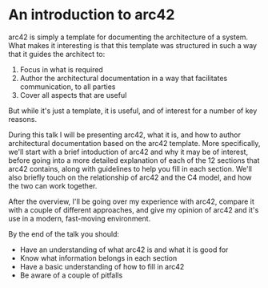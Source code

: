 # An introduction to arc42

arc42 is simply a template for documenting the architecture of a system. What makes it interesting is that this template was structured in such a way that it guides the architect to:

1. Focus in what is required
2. Author the architectural documentation in a way that facilitates communication, to all parties
3. Cover all aspects that are useful

But while it's just a template, it is useful, and of interest for a number of key reasons.

During this talk I will be presenting arc42, what it is, and how to author architectural documentation based on the arc42 template. More specifically, we'll start with a brief intoduction of arc42 and why it may be of interest, before going into a more detailed explanation of each of the 12 sections that arc42 contains, along with guidelines to help you fill in each section. We'll also briefly touch on the relationship of arc42 and the C4 model, and how the two can work together.

After the overview, I'll be going over my experience with arc42, compare it with a couple of different approaches, and give my opinion of arc42 and it's use in a modern, fast-moving environment.

By the end of the talk you should:

- Have an understanding of what arc42 is and what it is good for
- Know what information belongs in each section
- Have a basic understanding of how to fill in arc42
- Be aware of a couple of pitfalls
